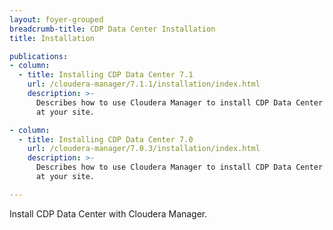 ```yaml
---
layout: foyer-grouped
breadcrumb-title: CDP Data Center Installation
title: Installation

publications:
- column:
  - title: Installing CDP Data Center 7.1
    url: /cloudera-manager/7.1.1/installation/index.html
    description: >-
      Describes how to use Cloudera Manager to install CDP Data Center
      at your site.

- column:
  - title: Installing CDP Data Center 7.0
    url: /cloudera-manager/7.0.3/installation/index.html
    description: >-
      Describes how to use Cloudera Manager to install CDP Data Center
      at your site.

---
```


Install CDP Data Center with Cloudera Manager.
